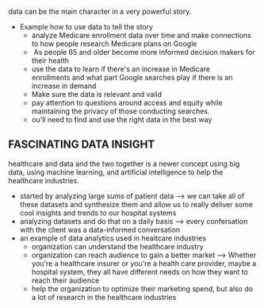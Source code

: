 data can be the main character in a very powerful story.
- Example how to use data to tell the story
  - analyze Medicare enrollment data over time and make connections to how people research Medicare plans on Google
  -  As people 65 and older become more informed decision makers for their health
  - use the data to learn if there's an increase in Medicare enrollments and what part Google searches play if there is an increase in demand
  - Make sure the data is relevant and valid
  - pay attention to questions around access and equity while maintaining the privacy of those conducting searches.
  - ou'll need to find and use the right data in the best way
 
## FASCINATING DATA INSIGHT
healthcare and data and the two together is a newer concept using big data, using machine learning, and artificial intelligence to help the healthcare industries. 
- started by analyzing large sums of patient data --> we can take all of these datasets and synthesize them and allow us to really deliver some cool insights and trends to our hospital systems
- analyzing datasets and do that on a daily basis --> every confersation  with the client was a data-informed conversation
- an example of data analytics used in healtcare industries
  - organization can understand the healthcare industry
  - organization can reach audience to gain a better market --> Whether you're a healthcare insurer or you're a health care provider, maybe a hospital system, they all have different needs on how they want to reach their audience
  - help the organization to optimize their marketing spend, but also do a lot of research in the healthcare industries
    
